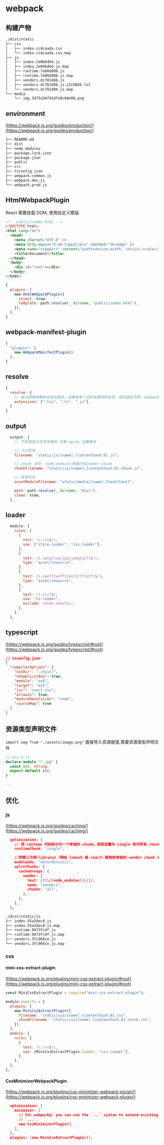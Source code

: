 # webpack

## 构建产物

```bash
./dist/static
├── css
│   ├── index.cc4caada.css
│   └── index.cc4caada.css.map
├── js
│   ├── index.2e0bbdb4.js
│   ├── index.2e0bbdb4.js.map
│   ├── runtime.7e80dd86.js
│   ├── runtime.7e80dd86.js.map
│   ├── vendors.dc781d86.js
│   ├── vendors.dc781d86.js.LICENSE.txt
│   └── vendors.dc781d86.js.map
└── media
    └── img.3d75a34f42dfe8c84e00.png
```

## environment

[https://webpack.js.org/guides/production/](https://webpack.js.org/guides/production/)

```bash
├── README.md
├── dist
├── node_modules
├── package-lock.json
├── package.json
├── public
├── src
├── tsconfig.json
├── webpack.common.js
├── webpack.dev.js
└── webpack.prod.js
```

## HtmlWebpackPlugin

React 需要挂载 DOM, 使用自定义模版

```html
<!-- public/index.html -->
<!DOCTYPE html>
<html lang="en">
  <head>
    <meta charset="UTF-8" />
    <meta http-equiv="X-UA-Compatible" content="IE=edge" />
    <meta name="viewport" content="width=device-width, initial-scale=1.0" />
    <title>Document</title>
  </head>
  <body>
    <div id="root"></div>
  </body>
</html>
```

```js
{
  plugins: [
    new HtmlWebpackPlugin({
      inject: true,
      template: path.resolve(__dirname, "public/index.html"),
    }),
  ],
}
```

## webpack-manifest-plugin

```js
{
  "plugins": [
    new WebpackManifestPlugin()
  ],
}
```

## resolve

```js
{
  resolve: {
    // 尝试按顺序解析这些后缀名。如果有多个文件有相同的名字，但后缀名不同，webpack 会解析列在数组首位的后缀的文件 并跳过其余的后缀。
    extensions: [".tsx", ".ts", ".js"],
  }
}
```

## output

```js
  output: {
    // 不同类型分文件夹保存,方便 nginx 设置缓存

    // 入口文件
    filename: "static/js/[name].[contenthash:8].js",

    // chunk 文件: node_modules单独打包vendor chunk
    chunkFilename: "static/js/[name].[contenthash:8].chunk.js",

    // 资源文件
    assetModuleFilename: "static/media/[name].[hash][ext]",

    path: path.resolve(__dirname, "dist"),
    clean: true,
  },
```

## loader

```js
  module: {
    rules: [
      {
        test: /\.css$/i,
        use: ["style-loader", "css-loader"],
      },
      {
        test: /\.(png|svg|jpg|jpeg|gif)$/i,
        type: "asset/resource",
      },
      {
        test: /\.(woff|woff2|eot|ttf|otf)$/i,
        type: "asset/resource",
      },
      {
        test: /\.tsx?$/,
        use: "ts-loader",
        exclude: /node_modules/,
      },
    ],
  },
```

## typescript

[https://webpack.js.org/guides/typescript/#root](https://webpack.js.org/guides/typescript/#root)

```json
// tsconfig.json
{
  "compilerOptions": {
    "outDir": "./dist/",
    "noImplicitAny": true,
    "module": "es6",
    "target": "es5",
    "jsx": "react-jsx",
    "allowJs": true,
    "moduleResolution": "node",
    "sourceMap": true
  }
}
```

## 资源类型声明文件

`import img from "./assets/image.png"`
直接导入资源报错,需要资源类型声明文件

```ts
// env.d.ts
declare module "*.jpg" {
  const src: string;
  export default src;
}

...
```

## 优化

### js

[https://webpack.js.org/guides/caching/](https://webpack.js.org/guides/caching/)

```json
  optimization: {
    // 将 runtime 代码拆分为一个单独的 chunk。将其设置为 single 来为所有 chunk 创建一个 runtime bundle：
    runtimeChunk: "single",

    //将第三方库(library)（例如 lodash 或 react）提取到单独的 vendor chunk 文件中，是比较推荐的做法，这是因为，它们很少像本地的源代码那样频繁修改。因此通过实现以上步骤，利用 client 的长效缓存机制，命中缓存来消除请求，并减少向 server 获取资源，同时还能保证 client 代码和 server 代码版本一致。
    moduleIds: "deterministic",
    splitChunks: {
      cacheGroups: {
        vendor: {
          test: /[\\/]node_modules[\\/]/,
          name: "vendors",
          chunks: "all",
        },
      },
    },
  },
```

```bash
./dist/static/js
├── index.55a2dec0.js
├── index.55a2dec0.js.map
├── runtime.9473fc4f.js
├── runtime.9473fc4f.js.map
├── vendors.3fc966ce.js
└── vendors.3fc966ce.js.map
```

### css

#### mini-css-extract-plugin

[https://webpack.js.org/plugins/mini-css-extract-plugin/#root](https://webpack.js.org/plugins/mini-css-extract-plugin/#root)

```js
const MiniCssExtractPlugin = require("mini-css-extract-plugin");

module.exports = {
  plugins: [
    new MiniCssExtractPlugin({
      filename: "static/css/[name].[contenthash:8].css",
      chunkFilename: "static/css/[name].[contenthash:8].chunk.css",
    }),
  ],
  module: {
    rules: [
      {
        test: /\.css$/i,
        use: [MiniCssExtractPlugin.loader, "css-loader"],
      },
    ],
  },
};
```

#### CssMinimizerWebpackPlugin

[https://webpack.js.org/plugins/css-minimizer-webpack-plugin/](https://webpack.js.org/plugins/css-minimizer-webpack-plugin/)

```json
  optimization: {
    minimizer: [
      // For webpack@5 you can use the `...` syntax to extend existing minimizers (i.e. `terser-webpack-plugin`), uncomment the next line
      // `...`,
      new CssMinimizerPlugin(),
    ],
  },
  plugins: [new MiniCssExtractPlugin()],
```
